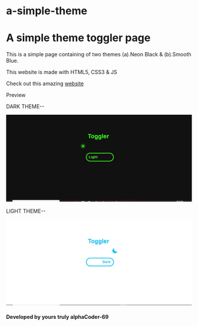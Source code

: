 # a-simple-theme

<h1>A simple theme toggler page</h1>
<p>This is a simple page containing of two themes (a).Neon Black & (b).Smooth Blue.</p>
<p>This website is made with HTML5, CSS3 & JS</p>
<p>Check out this amazing <a href="https://alphacoder-69.github.io/Temp-host/index.html">website</a></p>

<p>Preview</p>
<p>DARK THEME--</p>
<img src="https://raw.githubusercontent.com/alphaCoder-69/a-simple-theme/master/Dark-mode.jpg">
<p>LIGHT THEME--</p>
<img src="https://raw.githubusercontent.com/alphaCoder-69/a-simple-theme/master/Light-mode.jpg">
<h4>Developed by yours truly <strong>alphaCoder-69</strong></h4>
